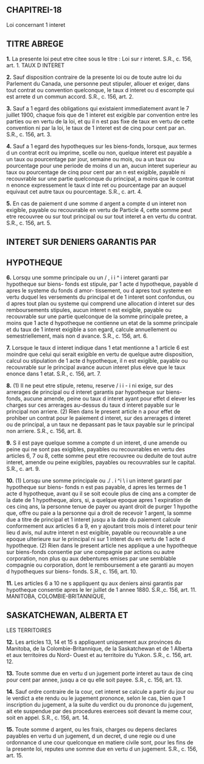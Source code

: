 
## CHAPITREI-18
Loi concernant 1 interet

## TITRE ABREGE

**1.** La presente loi peut etre citee sous le
titre : Loi sur r interet. S.R., c. 156, art. 1.
TAUX D lNTERET

**2.** Sauf disposition contraire de la presente
loi ou de toute autre loi du Parlement du
Canada, une personne peut stipuler, allouer
et exiger, dans tout contrat ou convention
quelconque, le taux d interet ou d escompte
qui est arrete d un commun accord. S.R., c.
156, art. 2.

**3.** Sauf a 1 egard des obligations qui
existaient immediatement avant le 7 juillet
1900, chaque fois que de 1 interet est exigible
par convention entre les parties ou en vertu
de la loi, et qu il n est pas fixe de taux en
vertu de cette convention ni par la loi, le taux
de 1 interet est de cinq pour cent par an. S.R.,
c. 156, art. 3.

**4.** Sauf a 1 egard des hypotheques sur les
biens-fonds, lorsque, aux termes d un contrat
ecrit ou imprime, scelle ou non, quelque
interet est payable a un taux ou pourcentage
par jour, semaine ou mois, ou a un taux ou
pourcentage pour une periode de moins d un
an, aucun interet superieur au taux ou
pourcentage de cinq pour cent par an n est
exigible, payable ni recouvrable sur une partie
quelconque du principal, a moins que le
contrat n enonce expressement le taux d inte
ret ou pourcentage par an auquel equivaut
cet autre taux ou pourcentage. S.R., c.
art. 4.

**5.** En cas de paiement d une somme
d argent a compte d un interet non exigible,
payable ou recouvrable en vertu de Particle
4, cette somme peut etre recouvree ou
sur tout principal ou sur tout interet a
en vertu du contrat. S.R., c. 156, art. 5.

## INTERET SUR DENIERS GARANTIS PAR

## HYPOTHEQUE

**6.** Lorsqu une somme principale ou un
/ , i i ^ i
interet garanti par hypotheque sur biens-
fonds est stipule, par 1 acte d hypotheque,
payable d apres le systeme du fonds d amor-
tissement, ou d apres tout systeme en vertu
duquel les versements du principal et de
1 interet sont confondus, ou d apres tout plan
ou systeme qui comprend une allocation
d interet sur des remboursements stipules,
aucun interet n est exigible, payable ou
recouvrable sur une partie quelconque de la
somme principale pretee, a moins que 1 acte
d hypotheque ne contienne un etat de la
somme principale et du taux de 1 interet
exigible a son egard, calcule annuellement ou
semestriellement, mais non d avance. S.R., c.
156, art. 6.

**7.** Lorsque le taux d interet indique dans
1 etat mentionne a 1 article 6 est moindre que
celui qui serait exigible en vertu de quelque
autre disposition, calcul ou stipulation de
1 acte d hypotheque, il n est exigible, payable
ou recouvrable sur le principal avance aucun
interet plus eleve que le taux enonce dans
1 etat. S.R., c. 156, art. 7.

**8.** (1) II ne peut etre stipule, retenu, reserve
/ i i - i
ni exige, sur des arrerages de principal ou
d interet garantis par hypotheque sur biens-
fonds, aucune amende, peine ou taux d interet
ayant pour effet d elever les charges sur ces
arrerages au-dessus du taux d interet payable
sur le principal non arriere.
(2) Rien dans le present article n a pour
effet de prohiber un contrat pour le paiement
d interet, sur des arrerages d interet ou de
principal, a un taux ne depassant pas le taux
payable sur le principal non arriere. S.R., c.
156, art. 8.

**9.** S il est paye quelque somme a compte
d un interet, d une amende ou peine qui ne
sont pas exigibles, payables ou recouvrables
en vertu des articles 6, 7 ou 8, cette somme
peut etre recouvree ou deduite de tout autre
interet, amende ou peine exigibles, payables
ou recouvrables sur le capital. S.R., c.
art. 9.

**10.** (1) Lorsqu une somme principale ou
./ . i ^i \ i
un interet garanti par hypotheque sur biens-
fonds n est pas payable, d apres les termes de
1 acte d hypotheque, avant qu il se soit ecoule
plus de cinq ans a compter de la date de
1 hypotheque, alors, si, a quelque epoque apres
1 expiration de ces cinq ans, la personne tenue
de payer ou ayant droit de purger 1 hypothe
que, offre ou paie a la personne qui a droit
de recevoir 1 argent, la somme due a titre de
principal et 1 interet jusqu a la date du
paiement calcule conformement aux articles
6 a 9, en y ajoutant trois mois d interet pour
tenir lieu d avis, nul autre interet n est
exigible, payable ou recouvrable a une epoque
ulterieure sur le principal ni sur 1 interet du
en vertu de 1 acte d hypotheque.
(2) Rien dans le present article nes applique
a une hypotheque sur biens-fonds consentie
par une compagnie par actions ou autre
corporation, non plus qu aux debentures
emises par une semblable compagnie ou
corporation, dont le remboursement a ete
garanti au moyen d hypotheques sur biens-
fonds. S.R., c. 156, art. 10.

**11.** Les articles 6 a 10 ne s appliquent
qu aux deniers ainsi garantis par hypotheque
consentie apres le ler juillet de 1 annee 1880.
S.R.,c. 156, art. 11.
MANITOBA, COLOMBIE-BRITANNIQUE,

## SASKATCHEWAN, ALBERTA ET
LES TERRITOIRES

**12.** Les articles 13, 14 et 15 s appliquent
uniquement aux provinces du Manitoba, de
la Colombie-Britannique, de la Saskatchewan
et de 1 Alberta et aux territoires du Nord-
Ouest et au territoire du Yukon. S.R., c. 156,
art. 12.

**13.** Toute somme due en vertu d un
jugement porte interet au taux de cinq pour
cent par annee, jusqu a ce qu elle soit payee.
S.R., c. 156, art. 13.

**14.** Sauf ordre contraire de la cour, cet
interet se calcule a partir du jour ou le verdict
a ete rendu ou le jugement prononce, selon le
cas, bien que 1 inscription du jugement, a la
suite du verdict ou du prononce du jugement,
ait ete suspendue par des procedures exercees
soit devant la meme cour, soit en appel. S.R.,
c. 156, art. 14.

**15.** Toute somme d argent, ou les frais,
charges ou depens declares payables en vertu
d un jugement, d un decret, d une regie ou
d une ordonnance d une cour quelconque en
matiere civile sont, pour les fins de la presente
loi, reputes une somme due en vertu d un
jugement. S.R., c. 156, art. 15.
